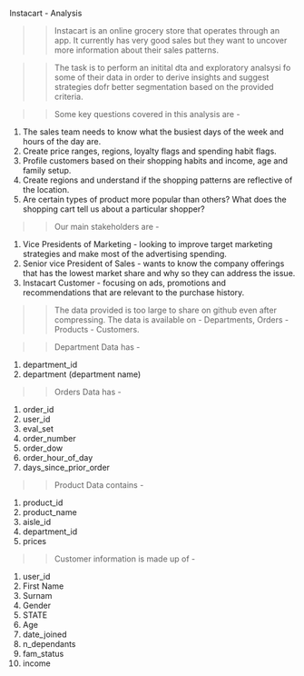 Instacart - Analysis

>> Instacart is an online grocery store that operates through an app. It currently has very good sales but they want to uncover more information about their sales patterns. 

>> The task is to perform an initital dta and exploratory analsysi fo some of their data in order to derive insights and suggest strategies dofr better segmentation based on the provided criteria. 

>> Some key questions covered in this analysis are - 
1. The sales team needs to know what the busiest days of the week and hours of the day are.
2. Create price ranges, regions, loyalty flags and spending habit flags.
3. Profile customers based on their shopping habits and income, age and family setup.
4. Create regions and understand if the shopping patterns are reflective of the location.
5. Are certain types of product more popular than others? What does the shopping cart tell us about a particular shopper?

>> Our main stakeholders are - 
1. Vice Presidents of Marketing - looking to improve target marketing strategies and make most of the advertising spending. 
2. Senior vice President of Sales - wants to know the company offerings that has the lowest market share and why so they can address the issue. 
3. Instacart Customer - focusing on ads, promotions and recommendations that are relevant to the purchase history.

>> The data provided is too large to share on github even after compressing. The data is available on - Departments, Orders - Products - Customers. 

>> Department Data has - 
1. department_id
2. department (department name)

>> Orders Data has -
1. order_id
2. user_id
3. eval_set
4. order_number
5. order_dow
6. order_hour_of_day
7. days_since_prior_order

>> Product Data contains - 
1. product_id
2. product_name
3. aisle_id
4. department_id
5. prices

>> Customer information is made up of - 
1. user_id
2. First Name
3. Surnam
4. Gender
5. STATE
6. Age
7. date_joined
8. n_dependants
9. fam_status
10. income

